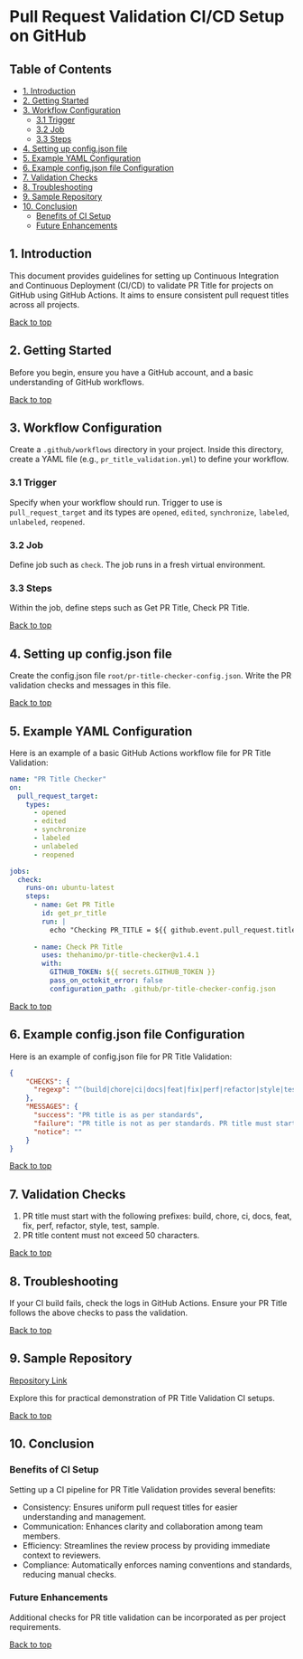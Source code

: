 
# Pull Request Validation CI/CD Setup on GitHub

## Table of Contents

- [1. Introduction](#1-introduction)
- [2. Getting Started](#2-getting-started)
- [3. Workflow Configuration](#3-workflow-configuration)
  - [3.1 Trigger](#31-trigger)
  - [3.2 Job](#32-job)
  - [3.3 Steps](#33-steps)
- [4. Setting up config.json file](#4-setting-up-configjson-file)
- [5. Example YAML Configuration](#5-example-yaml-configuration)
- [6. Example config.json file Configuration](#6-example-configjson-file-configuration)
- [7. Validation Checks](#7-validation-checks)
- [8. Troubleshooting](#8-troubleshooting)
- [9. Sample Repository](#9-sample-repository)
- [10. Conclusion](#10-conclusion)
  - [Benefits of CI Setup](#benefits-of-ci-setup)
  - [Future Enhancements](#future-enhancements)

## 1. Introduction

This document provides guidelines for setting up Continuous Integration and Continuous Deployment (CI/CD) to validate PR Title for projects on GitHub using GitHub Actions. It aims to ensure consistent pull request titles across all projects.

[Back to top](#table-of-contents)

## 2. Getting Started

Before you begin, ensure you have a GitHub account, and a basic understanding of GitHub workflows.

[Back to top](#table-of-contents)

## 3. Workflow Configuration

Create a `.github/workflows` directory in your project. Inside this directory, create a YAML file (e.g., `pr_title_validation.yml`) to define your workflow.

### 3.1 Trigger

Specify when your workflow should run. Trigger to use is `pull_request_target` and its types are `opened`, `edited`, `synchronize`, `labeled`, `unlabeled`, `reopened`.

### 3.2 Job

Define job such as `check`. The job runs in a fresh virtual environment.

### 3.3 Steps

Within the job, define steps such as Get PR Title, Check PR Title.

[Back to top](#table-of-contents)

## 4. Setting up config.json file

Create the config.json file `root/pr-title-checker-config.json`. Write the PR validation checks and messages in this file.

[Back to top](#table-of-contents)

## 5. Example YAML Configuration

Here is an example of a basic GitHub Actions workflow file for PR Title Validation:
```yaml
name: "PR Title Checker"
on:
  pull_request_target:
    types:
      - opened
      - edited
      - synchronize
      - labeled
      - unlabeled
      - reopened

jobs:
  check:
    runs-on: ubuntu-latest
    steps:
      - name: Get PR Title
        id: get_pr_title
        run: |
          echo "Checking PR_TITLE = ${{ github.event.pull_request.title }}"
      
      - name: Check PR Title
        uses: thehanimo/pr-title-checker@v1.4.1
        with:
          GITHUB_TOKEN: ${{ secrets.GITHUB_TOKEN }}
          pass_on_octokit_error: false
          configuration_path: .github/pr-title-checker-config.json
```

[Back to top](#table-of-contents)

## 6. Example config.json file Configuration

Here is an example of config.json file for PR Title Validation:
```json
{
    "CHECKS": {
      "regexp": "^(build|chore|ci|docs|feat|fix|perf|refactor|style|test|sample): [a-zA-Z0-9 ]{0,50}$"
    },
    "MESSAGES": {
      "success": "PR title is as per standards",
      "failure": "PR title is not as per standards. PR title must start with one of the following prefixes: build, chore, ci, docs, feat, fix, perf, refactor, style, test, sample. PR title content must not exceed 50 characters.",
      "notice": ""
    }
}
```

[Back to top](#table-of-contents)

## 7. Validation Checks

1. PR title must start with the following prefixes: build, chore, ci, docs, feat, fix, perf, refactor, style, test, sample.
2. PR title content must not exceed 50 characters.

[Back to top](#table-of-contents)

## 8. Troubleshooting

If your CI build fails, check the logs in GitHub Actions. Ensure your PR Title follows the above checks to pass the validation.

[Back to top](#table-of-contents)

## 9. Sample Repository

[Repository Link](https://github.com/sujoy-pal144/DevOps-Test-Repo)

Explore this for practical demonstration of PR Title Validation CI setups.

[Back to top](#table-of-contents)

## 10. Conclusion

### Benefits of CI Setup

Setting up a CI pipeline for PR Title Validation provides several benefits:

- Consistency: Ensures uniform pull request titles for easier understanding and management.
- Communication: Enhances clarity and collaboration among team members.
- Efficiency: Streamlines the review process by providing immediate context to reviewers.
- Compliance: Automatically enforces naming conventions and standards, reducing manual checks.

### Future Enhancements

Additional checks for PR title validation can be incorporated as per project requirements.

[Back to top](#table-of-contents)
